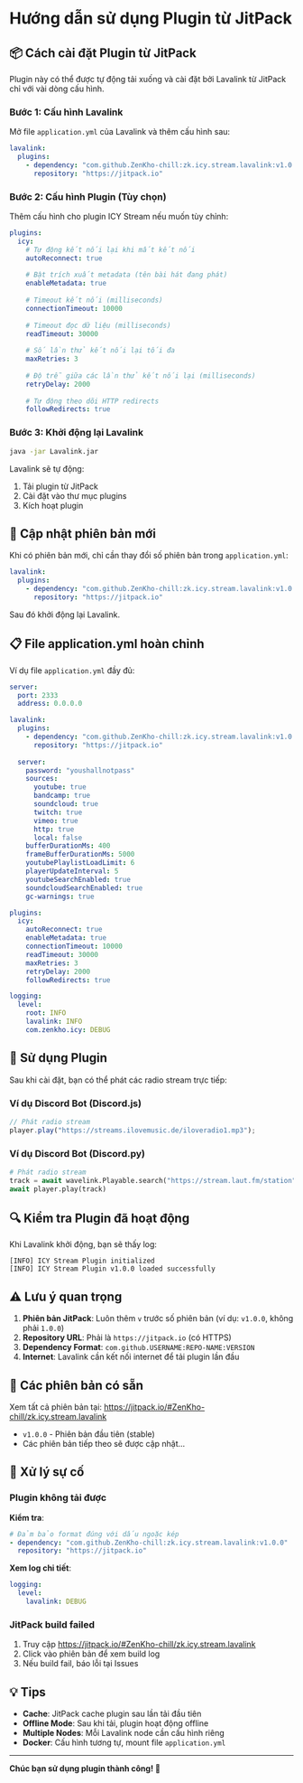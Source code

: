 # Hướng dẫn sử dụng Plugin từ JitPack

## 📦 Cách cài đặt Plugin từ JitPack

Plugin này có thể được tự động tải xuống và cài đặt bởi Lavalink từ JitPack chỉ với vài dòng cấu hình.

### Bước 1: Cấu hình Lavalink

Mở file `application.yml` của Lavalink và thêm cấu hình sau:

```yaml
lavalink:
  plugins:
    - dependency: "com.github.ZenKho-chill:zk.icy.stream.lavalink:v1.0.3"
      repository: "https://jitpack.io"
```

### Bước 2: Cấu hình Plugin (Tùy chọn)

Thêm cấu hình cho plugin ICY Stream nếu muốn tùy chỉnh:

```yaml
plugins:
  icy:
    # Tự động kết nối lại khi mất kết nối
    autoReconnect: true
    
    # Bật trích xuất metadata (tên bài hát đang phát)
    enableMetadata: true
    
    # Timeout kết nối (milliseconds)
    connectionTimeout: 10000
    
    # Timeout đọc dữ liệu (milliseconds)
    readTimeout: 30000
    
    # Số lần thử kết nối lại tối đa
    maxRetries: 3
    
    # Độ trễ giữa các lần thử kết nối lại (milliseconds)
    retryDelay: 2000
    
    # Tự động theo dõi HTTP redirects
    followRedirects: true
```

### Bước 3: Khởi động lại Lavalink

```bash
java -jar Lavalink.jar
```

Lavalink sẽ tự động:
1. Tải plugin từ JitPack
2. Cài đặt vào thư mục plugins
3. Kích hoạt plugin

## 🔄 Cập nhật phiên bản mới

Khi có phiên bản mới, chỉ cần thay đổi số phiên bản trong `application.yml`:

```yaml
lavalink:
  plugins:
    - dependency: "com.github.ZenKho-chill:zk.icy.stream.lavalink:v1.0.3"
      repository: "https://jitpack.io"
```

Sau đó khởi động lại Lavalink.

## 📋 File application.yml hoàn chỉnh

Ví dụ file `application.yml` đầy đủ:

```yaml
server:
  port: 2333
  address: 0.0.0.0

lavalink:
  plugins:
    - dependency: "com.github.ZenKho-chill:zk.icy.stream.lavalink:v1.0.3"
      repository: "https://jitpack.io"
  
  server:
    password: "youshallnotpass"
    sources:
      youtube: true
      bandcamp: true
      soundcloud: true
      twitch: true
      vimeo: true
      http: true
      local: false
    bufferDurationMs: 400
    frameBufferDurationMs: 5000
    youtubePlaylistLoadLimit: 6
    playerUpdateInterval: 5
    youtubeSearchEnabled: true
    soundcloudSearchEnabled: true
    gc-warnings: true

plugins:
  icy:
    autoReconnect: true
    enableMetadata: true
    connectionTimeout: 10000
    readTimeout: 30000
    maxRetries: 3
    retryDelay: 2000
    followRedirects: true

logging:
  level:
    root: INFO
    lavalink: INFO
    com.zenkho.icy: DEBUG
```

## 🎯 Sử dụng Plugin

Sau khi cài đặt, bạn có thể phát các radio stream trực tiếp:

### Ví dụ Discord Bot (Discord.js)

```javascript
// Phát radio stream
player.play("https://streams.ilovemusic.de/iloveradio1.mp3");
```

### Ví dụ Discord Bot (Discord.py)

```python
# Phát radio stream
track = await wavelink.Playable.search("https://stream.laut.fm/station")
await player.play(track)
```

## 🔍 Kiểm tra Plugin đã hoạt động

Khi Lavalink khởi động, bạn sẽ thấy log:

```
[INFO] ICY Stream Plugin initialized
[INFO] ICY Stream Plugin v1.0.0 loaded successfully
```

## ⚠️ Lưu ý quan trọng

1. **Phiên bản JitPack**: Luôn thêm `v` trước số phiên bản (ví dụ: `v1.0.0`, không phải `1.0.0`)
2. **Repository URL**: Phải là `https://jitpack.io` (có HTTPS)
3. **Dependency Format**: `com.github.USERNAME:REPO-NAME:VERSION`
4. **Internet**: Lavalink cần kết nối internet để tải plugin lần đầu

## 🚀 Các phiên bản có sẵn

Xem tất cả phiên bản tại: https://jitpack.io/#ZenKho-chill/zk.icy.stream.lavalink

- `v1.0.0` - Phiên bản đầu tiên (stable)
- Các phiên bản tiếp theo sẽ được cập nhật...

## 🐛 Xử lý sự cố

### Plugin không tải được

**Kiểm tra**:
```yaml
# Đảm bảo format đúng với dấu ngoặc kép
- dependency: "com.github.ZenKho-chill:zk.icy.stream.lavalink:v1.0.0"
  repository: "https://jitpack.io"
```

**Xem log chi tiết**:
```yaml
logging:
  level:
    lavalink: DEBUG
```

### JitPack build failed

1. Truy cập https://jitpack.io/#ZenKho-chill/zk.icy.stream.lavalink
2. Click vào phiên bản để xem build log
3. Nếu build fail, báo lỗi tại Issues

## 💡 Tips

- **Cache**: JitPack cache plugin sau lần tải đầu tiên
- **Offline Mode**: Sau khi tải, plugin hoạt động offline
- **Multiple Nodes**: Mỗi Lavalink node cần cấu hình riêng
- **Docker**: Cấu hình tương tự, mount file `application.yml`

---

**Chúc bạn sử dụng plugin thành công! 🎵**
